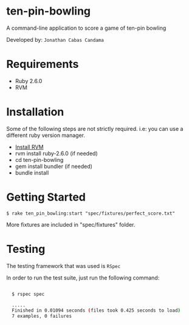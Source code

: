 ten-pin-bowling
===================
A command-line application to score a game of  ten-pin bowling

Developed by: `Jonathan Cabas Candama`

# Requirements

* Ruby 2.6.0
* RVM

# Installation

Some of the following steps are not strictly required. i.e: you can use a different ruby version manager.

* [Install RVM](https://rvm.io/rvm/install)
* rvm install ruby-2.6.0 (if needed)
* cd ten-pin-bowling
* gem install bundler (if needed)
* bundle install

# Getting Started

``
  $ rake ten_pin_bowling:start "spec/fixtures/perfect_score.txt"
``

More fixtures are included in "spec/fixtures" folder.

# Testing

The testing framework that was used is `RSpec`

In order to run the test suite, just run the following command:

```sh

  $ rspec spec

  .....
  Finished in 0.01094 seconds (files took 0.425 seconds to load)
  7 examples, 0 failures
```

